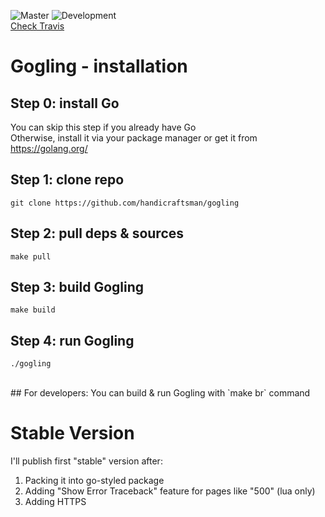 ![Master](https://img.shields.io/travis/handicraftsman/gogling/master.svg?label=Master)
![Development](https://img.shields.io/travis/handicraftsman/gogling/development.svg?label=Development)
<br/><a href="https://travis-ci.org/handicraftsman/gogling">Check Travis</a>

# Gogling - installation
## Step 0: install Go
You can skip this step if you already have Go<br/>
Otherwise, install it via your package manager or get it from https://golang.org/
## Step 1: clone repo
`git clone https://github.com/handicraftsman/gogling`
## Step 2: pull deps & sources
`make pull`
## Step 3: build Gogling
`make build`
## Step 4: run Gogling
`./gogling`

<br/>
## For developers:
You can build & run Gogling with `make br` command

# Stable Version
I'll publish first "stable" version after:

1. Packing it into go-styled package
2. Adding "Show Error Traceback" feature for pages like "500" (lua only)
3. Adding HTTPS
